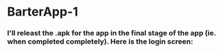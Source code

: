 # BarterApp-1

### I'll releast the .apk for the app in the final stage of the app (ie. when completed completely). Here is the login screen:

